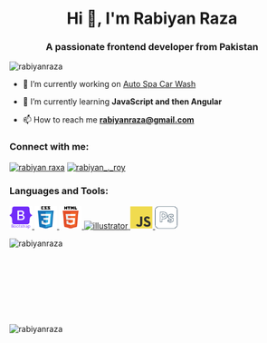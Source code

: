 <h1 align="center">Hi 👋, I'm Rabiyan Raza</h1>
<h3 align="center">A passionate frontend developer from Pakistan</h3>

<p align="left"> <img src="https://komarev.com/ghpvc/?username=rabiyanraza&label=Profile%20views&color=0e75b6&style=flat" alt="rabiyanraza" /> </p>

- 🔭 I’m currently working on [Auto Spa Car Wash](https://autospa-carwash.netlify.app)

- 🌱 I’m currently learning **JavaScript and then Angular**

- 📫 How to reach me **rabiyanraza@gmail.com**

<h3 align="left">Connect with me:</h3>
<p align="left">
<a href="https://linkedin.com/in/rabiyan raxa" target="blank"><img align="center" src="https://raw.githubusercontent.com/rahuldkjain/github-profile-readme-generator/master/src/images/icons/Social/linked-in-alt.svg" alt="rabiyan raxa" height="30" width="40" /></a>
<a href="https://instagram.com/rabiyan_._roy" target="blank"><img align="center" src="https://raw.githubusercontent.com/rahuldkjain/github-profile-readme-generator/master/src/images/icons/Social/instagram.svg" alt="rabiyan_._roy" height="30" width="40" /></a>
</p>

<h3 align="left">Languages and Tools:</h3>
<p align="left"> <a href="https://getbootstrap.com" target="_blank" rel="noreferrer"> <img src="https://raw.githubusercontent.com/devicons/devicon/master/icons/bootstrap/bootstrap-plain-wordmark.svg" alt="bootstrap" width="40" height="40"/> </a> <a href="https://www.w3schools.com/css/" target="_blank" rel="noreferrer"> <img src="https://raw.githubusercontent.com/devicons/devicon/master/icons/css3/css3-original-wordmark.svg" alt="css3" width="40" height="40"/> </a> <a href="https://www.w3.org/html/" target="_blank" rel="noreferrer"> <img src="https://raw.githubusercontent.com/devicons/devicon/master/icons/html5/html5-original-wordmark.svg" alt="html5" width="40" height="40"/> </a> <a href="https://www.adobe.com/in/products/illustrator.html" target="_blank" rel="noreferrer"> <img src="https://www.vectorlogo.zone/logos/adobe_illustrator/adobe_illustrator-icon.svg" alt="illustrator" width="40" height="40"/> </a> <a href="https://developer.mozilla.org/en-US/docs/Web/JavaScript" target="_blank" rel="noreferrer"> <img src="https://raw.githubusercontent.com/devicons/devicon/master/icons/javascript/javascript-original.svg" alt="javascript" width="40" height="40"/> </a> <a href="https://www.photoshop.com/en" target="_blank" rel="noreferrer"> <img src="https://raw.githubusercontent.com/devicons/devicon/master/icons/photoshop/photoshop-line.svg" alt="photoshop" width="40" height="40"/> </a> </p>

<p><img align="left" src="https://github-readme-stats.vercel.app/api/top-langs?username=rabiyanraza&show_icons=true&locale=en&layout=compact" alt="rabiyanraza" /></p>

<br><br><br><br><br><br><br><br>

<p><img align="center" src="https://github-readme-streak-stats.herokuapp.com/?user=rabiyanraza&" alt="rabiyanraza" /></p>
